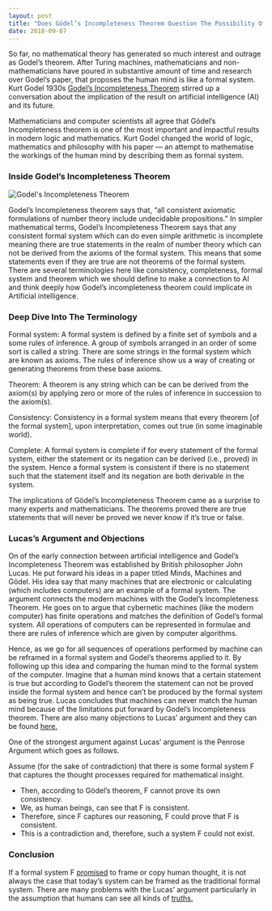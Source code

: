 ```yaml
---
layout: post
title: "Does Gödel’s Incompleteness Theorem Question The Possibility Of Strong AI?"
date: 2018-09-07
---
```


So far, no mathematical theory has generated so much interest and outrage as Godel’s theorem. After Turing machines, mathematicians and non-mathematicians have poured in substantive amount of time and research over Godel’s paper, that proposes the human mind is like a formal system. Kurt Godel 1930s [Godel’s Incompleteness Theorem](https://www.google.com/url?q=https://plato.stanford.edu/entries/goedel-incompleteness/&sa=D&ust=1536312708449000) stirred up a conversation about the implication of the result on artificial intelligence (AI) and its future.

Mathematicians and computer scientists all agree that Gödel’s Incompleteness theorem is one of the most important and impactful results in modern logic and mathematics. Kurt Godel changed the world of logic, mathematics and philosophy with his paper — an attempt to mathematise the workings of the human mind by describing them as formal system.

### Inside Godel’s Incompleteness Theorem

![Godel's Incompleteness Theorem](https://www.analyticsindiamag.com/wp-content/uploads/2018/09/godel-image1.jpg "Godel's Incompleteness Theorem")

Godel’s Incompleteness theorem says that, “all consistent axiomatic formulations of number theory include undecidable propositions.” In simpler mathematical terms, Godel’s Incompleteness Theorem says that any consistent formal system which can do even simple arithmetic is incomplete meaning there are true statements in the realm of number theory which can not be derived from the axioms of the formal system. This means that some statements even if they are true are not theorems of the formal system. There are several terminologies here like consistency, completeness, formal system and theorem which we should define to make a connection to AI and think deeply how Godel’s incompleteness theorem could implicate in Artificial intelligence.

### Deep Dive Into The Terminology

Formal system: A formal system is defined by a finite set of symbols and a some rules of inference. A group of symbols arranged in an order of some sort is called a string. There are some strings in the formal system which are known as axioms. The rules of inference show us a way of creating or generating theorems from these base axioms.

Theorem: A theorem is any string which can be can be derived from the axiom(s) by applying zero or more of the rules of inference in succession to the axiom(s).

Consistency: Consistency in a formal system means that every theorem [of the formal system], upon interpretation, comes out true (in some imaginable world).

Complete: A formal system is complete if for every statement of the formal system, either the statement or its negation can be derived (i.e., proved) in the system. Hence a formal system is consistent if there is no statement such that the statement itself and its negation are both derivable in the system.

The implications of Gödel’s Incompleteness Theorem came as a surprise to many experts and mathematicians. The theorems proved there are true statements that will never be proved we never know if it’s true or false.

### Lucas’s Argument and Objections

On of the early connection between artificial intelligence and Godel’s Incompleteness Theorem was established by British philosopher John Lucas. He put forward his ideas in a paper titled Minds, Machines and Gödel. His idea say that many machines that are electronic or calculating (which includes computers) are an example of a formal system. The argument connects the modern machines with the Godel’s Incompleteness Theorem. He goes on to argue that cybernetic machines (like the modern computer) has finite operations and matches the definition of Godel’s formal system. All operations of computers can be represented in formulae and there are rules of inference which are given by computer algorithms.

Hence, as we go for all sequences of operations performed by machine can be reframed in a formal system and Godel’s theorems applied to it. By following up this idea and comparing the human mind to the formal system of the computer. Imagine that a human mind knows that a certain statement is true but according to Godel’s theorem the statement can not be proved inside the formal system and hence can’t be produced by the formal system as being true. Lucas concludes that machines can never match the human mind because of the limitations put forward by Godel’s Incompleteness theorem. There are also many objections to Lucas’ argument and they can be found [here.](http://www.deepideas.net/godels-incompleteness-theorem-and-its-implications-for-artificial-intelligence/)

One of the strongest argument against Lucas’ argument is the Penrose Argument which goes as follows.

 Assume (for the sake of contradiction) that there is some formal system F that captures the thought processes required for mathematical insight.
 
 + Then, according to Gödel’s theorem, F cannot prove its own consistency.
 + We, as human beings, can see that F is consistent.
 + Therefore, since F captures our reasoning, F could prove that F is consistent.
 + This is a contradiction and, therefore, such a system F could not exist.
 
### Conclusion

If a formal system F [promised](https://www.analyticsindiamag.com/a-requiem-for-alan-turing/) to frame or copy human thought, it is not always the case that today’s system can be framed as the traditional formal system. There are many problems with the Lucas’ argument particularly in the assumption that humans can see all kinds of [truths.](https://www.analyticsindiamag.com/social-sciences-contribute-to-ethical-ai/)
